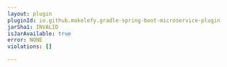 ```yaml
---
layout: plugin
pluginId: io.github.makelefy.gradle-spring-boot-microservice-plugin
jarSha1: INVALID
isJarAvailable: true
error: NONE
violations: []

---
```

